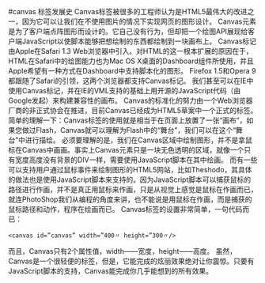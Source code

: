 #canvas 标签发展史
Canvas标签被很多的工程师认为是HTML5最伟大的改进之一，因为它可以让我们在不使用图片的情况下实现网页的图形设计。
Canvas元素是为了客户端点阵图形而设计的。它自己没有行为，但却把一个绘图API展现给客户端JavaScript以使脚本能够把想绘制的东西都绘制到一块画布上。
Canvas标记由Apple在Safari 1.3 Web浏览器中引入。对HTML的这一根本扩展的原因在于，HTML在Safari中的绘图能力也为Mac OS X桌面的Dashboard组件所使用，并且Apple希望有一种方式在Dashboard中支持脚本化的图形。
Firefox 1.5和Opera 9都跟随了Safari的引领，这两个浏览器都支持Canvas标记。
我们甚至可以在IE中使用Canvas标记，并在IE的VML支持的基础上用开源的JavaScript代码（由Google发起）来构建兼容性的画布。
Canvas的标准化的努力由一个Web浏览器厂商的非正式协会在推进，目前Canvas已经成为HTML5草案中一个正式的标签。
简单的理解一下：Canvas标签的使用就是相当于在页面上放置了一张“画布”，如果您做过Flash，Canvas就可以理解为Flash中的“舞台”，我们可以在这个“舞台”中进行描绘。
必须要理解的是，我们在Canvas区域中绘制图形，并不是拿鼠标在Canvas中画画。事实上Canvas元素只是一块无色透明的区域，就像一个只有宽度高度没有背景的DIV一样，需要使用JavaScript脚本在其中绘画。
而有一些可以支持用户通过鼠标事件来绘制图形的HTML5网站，比如Theshodo，其具体的做法也是使用JavaScript脚本来支持的。因为JavaScript脚本可以捕获鼠标的路径进行作画，并不是真正用鼠标来作画，只是从视觉上感觉是鼠标在作画而已，就连PhotoShop我们从编程的角度来讲，也不能说是用鼠标在作画，而是捕获的鼠标路径和动作，程序在绘画而已。
Canvas标签的设置非常简单，一句代码而已：
```
<canvas id=”canvas” width=”400〃 height=”300〃/>
```

而且，Canvas只有2个属性值，width——宽度，height——高度。
虽然，Canvas是一个很轻便的标签，但是，它能完成的炫丽效果绝对让你震惊。只要有JavaScript脚本的支持，Canvas能完成你几乎能想到的所有效果。
